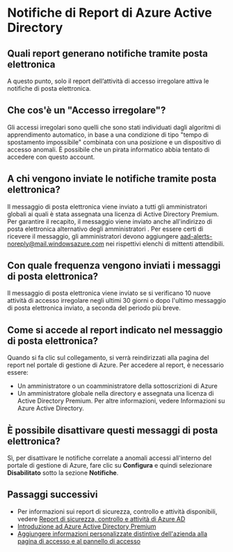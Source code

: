 <properties
	pageTitle="Notifiche di Report di Azure Active Directory"
	description="Come utilizzare le notifiche di report di Azure Active Directory per gli accessi sospetti."
	services="active-directory"
	documentationCenter=""
	authors="SSalahAhmed"
	manager="gchander"
	editor="LisaToft"/>

<tags
	ms.service="active-directory"
	ms.workload="identity"
	ms.tgt_pltfrm="na"
	ms.devlang="na"
	ms.topic="article"
	ms.date="08/17/2015"
	ms.author="saah;kenhoff"/>

# Notifiche di Report di Azure Active Directory

## Quali report generano notifiche tramite posta elettronica

A questo punto, solo il report dell’attività di accesso irregolare attiva le notifiche di posta elettronica.

## Che cos'è un "Accesso irregolare"?

Gli accessi irregolari sono quelli che sono stati individuati dagli algoritmi di apprendimento automatico, in base a una condizione di tipo "tempo di spostamento impossibile" combinata con una posizione e un dispositivo di accesso anomali. È possibile che un pirata informatico abbia tentato di accedere con questo account.

## A chi vengono inviate le notifiche tramite posta elettronica?

Il messaggio di posta elettronica viene inviato a tutti gli amministratori globali ai quali è stata assegnata una licenza di Active Directory Premium. Per garantire il recapito, il messaggio viene inviato anche all'indirizzo di posta elettronica alternativo degli amministratori . Per essere certi di ricevere il messaggio, gli amministratori devono aggiungere aad-alerts-noreply@mail.windowsazure.com nei rispettivi elenchi di mittenti attendibili.

## Con quale frequenza vengono inviati i messaggi di posta elettronica?

Il messaggio di posta elettronica viene inviato se si verificano 10 nuove attività di accesso irregolare negli ultimi 30 giorni o dopo l'ultimo messaggio di posta elettronica inviato, a seconda del periodo più breve.

## Come si accede al report indicato nel messaggio di posta elettronica?

Quando si fa clic sul collegamento, si verrà reindirizzati alla pagina del report nel portale di gestione di Azure. Per accedere al report, è necessario essere:

- Un amministratore o un coamministratore della sottoscrizioni di Azure
- Un amministratore globale nella directory e assegnata una licenza di Active Directory Premium. Per altre informazioni, vedere Informazioni su Azure Active Directory.

## È possibile disattivare questi messaggi di posta elettronica?

Sì, per disattivare le notifiche correlate a anomali accessi all'interno del portale di gestione di Azure, fare clic su **Configura** e quindi selezionare **Disabilitato** sotto la sezione **Notifiche**.

## Passaggi successivi
- Per informazioni sui report di sicurezza, controllo e attività disponibili, vedere [Report di sicurezza, controllo e attività di Azure AD](active-directory-view-access-usage-reports.md)
- [Introduzione ad Azure Active Directory Premium](active-directory-get-started-premium.md)
- [Aggiungere informazioni personalizzate distintive dell'azienda alla pagina di accesso e al pannello di accesso](active-directory-add-company-branding.md)

<!---HONumber=Oct15_HO3-->